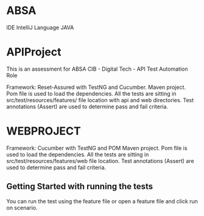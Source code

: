 # ABSA
IDE
IntelliJ
Language
JAVA
# APIProject

This is an assessment for ABSA CIB - Digital Tech - API Test Automation Role

Framework: Reset-Assured with TestNG and Cucumber.
Maven project.
Pom file is used to load the dependencies.
All the tests are sitting in src/test/resources/features/ file location with api and web directories.
Test annotations (Assert) are used to determine pass and fail criteria.

# WEBPROJECT
Framework: Cucumber with TestNG and POM
Maven project.
Pom file is used to load the dependencies.
All the tests are sitting in src/test/resources/features/web file location.
Test annotations (Assert) are used to determine pass and fail criteria.

## Getting Started with running the tests
You can run the test using the feature file or open a feature file and click run on scenario.
